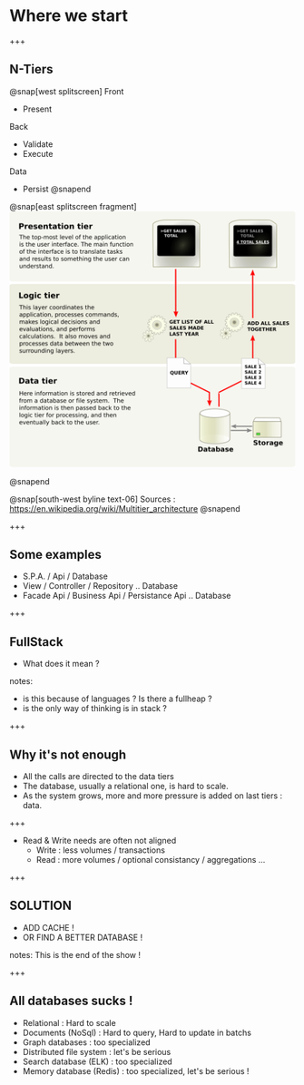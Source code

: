 # Where we start

+++
## N-Tiers
@snap[west splitscreen] 
Front 
- Present

Back
- Validate
- Execute

Data
- Persist
@snapend

@snap[east splitscreen fragment]
![NTiers](_assets/Overview_of_a_three-tier_application_vectorVersion.svg)
<!-- ---?image=&size=auto 50%&position=right -->

@snapend




@snap[south-west byline text-06]
Sources : https://en.wikipedia.org/wiki/Multitier_architecture
@snapend

+++
## Some examples
- S.P.A. / Api / Database
- View / Controller / Repository .. Database
- Facade Api / Business Api / Persistance Api .. Database


+++
## FullStack
- What does it mean ?

notes: 
- is this because of languages ? Is there a fullheap ?
- is the only way of thinking is in stack ?


+++
## Why it's not enough
- All the calls are directed to the data tiers
- The database, usually a relational one, is hard to scale.
- As the system grows, more and more pressure is added on last tiers : data.

+++
- Read & Write needs are often not aligned
  * Write : less volumes / transactions
  * Read : more volumes / optional consistancy / aggregations ...

+++
## SOLUTION

- ADD CACHE !
- OR FIND A BETTER DATABASE !

notes:
This is the end of the show !

+++
## All databases sucks !
- Relational : Hard to scale
- Documents (NoSql) : Hard to query, Hard to update in batchs
- Graph databases : too specialized
- Distributed file system : let's be serious
- Search database (ELK) : too specialized
- Memory database (Redis) : too specialized, let's be serious !

